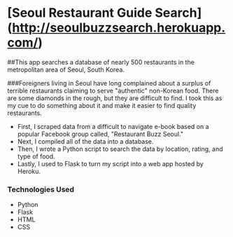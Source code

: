 # [Seoul Restaurant Guide Search] (http://seoulbuzzsearch.herokuapp.com/)

##This app searches a database of nearly 500 restaurants in the metropolitan area of Seoul, South Korea.

###Foreigners living in Seoul have long complained about a surplus of terrible restaurants claiming to serve "authentic" non-Korean food. There are some diamonds in the rough, but they are difficult to find. I took this as my cue to do something about it and make it easier to find quality restaurants.

- First, I scraped data from a difficult to navigate e-book based on a popular Facebook group called,
"Restaurant Buzz Seoul."
- Next, I compiled all of the data into a database.
- Then, I wrote a Python script to search the data by location, rating, and type of food.
- Lastly, I used to Flask to turn my script into a web app hosted by Heroku.

### Technologies Used
- Python
- Flask
- HTML
- CSS
